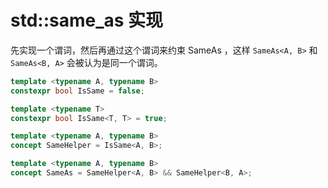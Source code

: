 # std::same_as 实现

先实现一个谓词，然后再通过这个谓词来约束 SameAs ，这样 `SameAs<A, B>` 和 `SameAs<B, A>` 会被认为是同一个谓词。

```cpp
template <typename A, typename B>
constexpr bool IsSame = false;

template <typename T>
constexpr bool IsSame<T, T> = true;

template <typename A, typename B>
concept SameHelper = IsSame<A, B>;

template <typename A, typename B>
concept SameAs = SameHelper<A, B> && SameHelper<B, A>;
```
